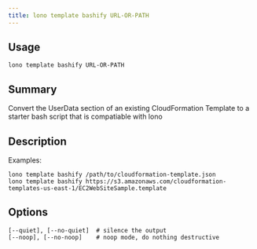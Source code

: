 ```yaml
---
title: lono template bashify URL-OR-PATH
---
```


## Usage

    lono template bashify URL-OR-PATH

## Summary

Convert the UserData section of an existing CloudFormation Template to a starter bash script that is compatiable with lono
## Description

Examples:

    lono template bashify /path/to/cloudformation-template.json
    lono template bashify https://s3.amazonaws.com/cloudformation-templates-us-east-1/EC2WebSiteSample.template


## Options

```
[--quiet], [--no-quiet]  # silence the output
[--noop], [--no-noop]    # noop mode, do nothing destructive
```

